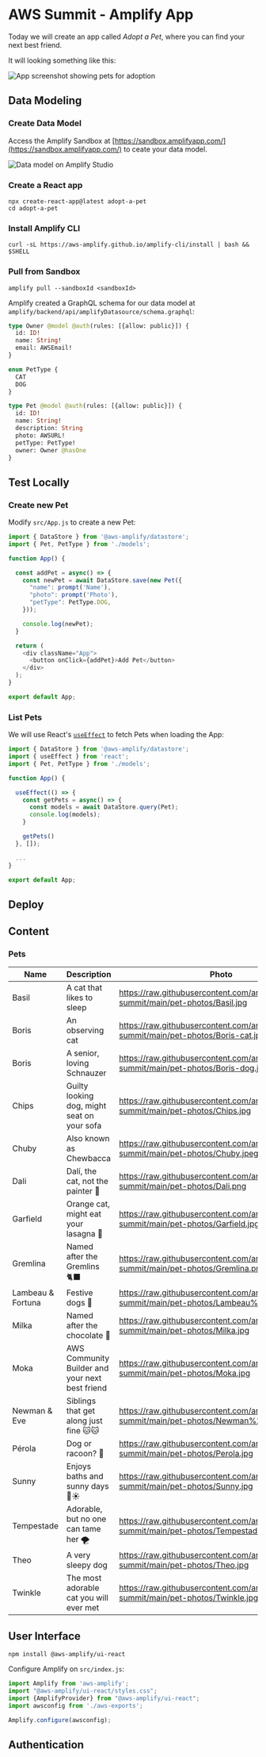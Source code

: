 # AWS Summit - Amplify App

Today we will create an app called *Adopt a Pet*, where you can find your next best friend.

It will looking something like this:

![App screenshot showing pets for adoption](app.png)

## Data Modeling

### Create Data Model

Access the Amplify Sandbox at [https://sandbox.amplifyapp.com/](https://sandbox.amplifyapp.com/) to ceate your data model.

![Data model on Amplify Studio](data-model.png)

### Create a React app

```shell
npx create-react-app@latest adopt-a-pet
cd adopt-a-pet
```

### Install Amplify CLI

```shell
curl -sL https://aws-amplify.github.io/amplify-cli/install | bash && $SHELL
```

### Pull from Sandbox

```shell
amplify pull --sandboxId <sandboxId>
```

Amplify created a GraphQL schema for our data model at `amplify/backend/api/amplifyDatasource/schema.graphql`:

```graphql
type Owner @model @auth(rules: [{allow: public}]) {
  id: ID!
  name: String!
  email: AWSEmail!
}

enum PetType {
  CAT
  DOG
}

type Pet @model @auth(rules: [{allow: public}]) {
  id: ID!
  name: String!
  description: String
  photo: AWSURL!
  petType: PetType!
  owner: Owner @hasOne
}
```

## Test Locally

### Create new Pet

Modify `src/App.js` to create a new Pet:

```javascript
import { DataStore } from '@aws-amplify/datastore';
import { Pet, PetType } from './models';

function App() {

  const addPet = async() => {
    const newPet = await DataStore.save(new Pet({
      "name": prompt('Name'),
      "photo": prompt('Photo'),
      "petType": PetType.DOG,
    }));

    console.log(newPet);
  }

  return (
    <div className="App">
      <button onClick={addPet}>Add Pet</button>
    </div>
  );
}

export default App;
```

### List Pets

We will use React's [`useEffect`](https://reactjs.org/docs/hooks-effect.html) to fetch Pets when loading the App:

```javascript
import { DataStore } from '@aws-amplify/datastore';
import { useEffect } from 'react';
import { Pet, PetType } from './models';

function App() {

  useEffect(() => {
    const getPets = async() => {
      const models = await DataStore.query(Pet);
      console.log(models);
    }

    getPets()
  }, []);

  ...
}

export default App;
```

## Deploy

## Content

### Pets


| Name              | Description                                     | Photo                                                                                           | Type |
| ----------------- | ----------------------------------------------- | ----------------------------------------------------------------------------------------------- | ---- |
| Basil             | A cat that likes to sleep                       | https://raw.githubusercontent.com/anacunha/amplify-summit/main/pet-photos/Basil.jpg             | CAT  |
| Boris             | An observing cat                                | https://raw.githubusercontent.com/anacunha/amplify-summit/main/pet-photos/Boris-cat.jpg         | CAT  |
| Boris             | A senior, loving Schnauzer                      | https://raw.githubusercontent.com/anacunha/amplify-summit/main/pet-photos/Boris-dog.jpg         | DOG  |
| Chips             | Guilty looking dog, might seat on your sofa     | https://raw.githubusercontent.com/anacunha/amplify-summit/main/pet-photos/Chips.jpg             | DOG  |
| Chuby             | Also known as Chewbacca                         | https://raw.githubusercontent.com/anacunha/amplify-summit/main/pet-photos/Chuby.jpeg            | DOG  |
| Dali              | Dalí, the cat, not the painter 🎨               | https://raw.githubusercontent.com/anacunha/amplify-summit/main/pet-photos/Dali.png              | CAT  |
| Garfield          | Orange cat, might eat your lasagna 🍝           | https://raw.githubusercontent.com/anacunha/amplify-summit/main/pet-photos/Garfield.jpg          | CAT  |
| Gremlina          | Named after the Gremlins 🐈‍⬛                     | https://raw.githubusercontent.com/anacunha/amplify-summit/main/pet-photos/Gremlina.png          | CAT  |
| Lambeau & Fortuna | Festive dogs 🎄                                 | https://raw.githubusercontent.com/anacunha/amplify-summit/main/pet-photos/Lambeau%2BFortuna.jpg | DOG  |
| Milka             | Named after the chocolate 🍫                    | https://raw.githubusercontent.com/anacunha/amplify-summit/main/pet-photos/Milka.jpg             | DOG  |
| Moka              | AWS Community Builder and your next best friend | https://raw.githubusercontent.com/anacunha/amplify-summit/main/pet-photos/Moka.jpg              | DOG  |
| Newman & Eve      | Siblings that get along just fine 🐱🐱           | https://raw.githubusercontent.com/anacunha/amplify-summit/main/pet-photos/Newman%2BEve.jpg     | CAT  |
| Pérola            | Dog or racoon? 🦝                               | https://raw.githubusercontent.com/anacunha/amplify-summit/main/pet-photos/Perola.jpg            | DOG  |
| Sunny             | Enjoys baths and sunny days 🛁☀️                 | https://raw.githubusercontent.com/anacunha/amplify-summit/main/pet-photos/Sunny.jpg             | DOG  |
| Tempestade        | Adorable, but no one can tame her 🌪            | https://raw.githubusercontent.com/anacunha/amplify-summit/main/pet-photos/Tempestade.jpg        | CAT  |
| Theo              | A very sleepy dog                               | https://raw.githubusercontent.com/anacunha/amplify-summit/main/pet-photos/Theo.jpg              | DOG  |
| Twinkle           | The most adorable cat you will ever met         | https://raw.githubusercontent.com/anacunha/amplify-summit/main/pet-photos/Twinkle.jpg           | CAT  |

## User Interface

```shell
npm install @aws-amplify/ui-react
```

Configure Amplify on `src/index.js`:

```javascript
import Amplify from 'aws-amplify';
import "@aws-amplify/ui-react/styles.css";
import {AmplifyProvider} from "@aws-amplify/ui-react";
import awsconfig from './aws-exports';

Amplify.configure(awsconfig);
```

## Authentication
